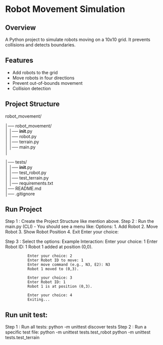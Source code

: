 # Robot Movement Simulation

## Overview
A Python project to simulate robots moving on a 10x10 grid. It prevents collisions and detects boundaries.

## Features
- Add robots to the grid
- Move robots in four directions
- Prevent out-of-bounds movement
- Collision detection

## Project Structure

robot_movement/

│── robot_movement/         
│   │── __init__.py         
│   │── robot.py            
│   │── terrain.py          
│   │── main.py             
│

│── tests/                  
│   │── __init__.py         
│   │── test_robot.py       
│   │── test_terrain.py  
│
│── requirements.txt        
│── README.md               
│── .gitignore    


## Run Project 
 Step 1 : Create the Project Structure like mention above.
 Step 2 : Run the main.py (CLI)
            - You should see a menu like:
               Options:
                 1. Add Robot
                 2. Move Robot
                 3. Show Robot Position
                 4. Exit
                 Enter your choice:

Step 3 : Select the options:
            Example Interaction:
              Enter your choice: 1
              Enter Robot ID: 1
              Robot 1 added at position (0,0).

              Enter your choice: 2
              Enter Robot ID to move: 1
              Enter move command (e.g., N3, E2): N3
              Robot 1 moved to (0,3).

              Enter your choice: 3
              Enter Robot ID: 1
              Robot 1 is at position (0,3).

              Enter your choice: 4
              Exiting...

## Run unit test:
Step 1 : Run all tests:
           python -m unittest discover tests
Step 2 : Run a specific test file:
           python -m unittest tests.test_robot
           python -m unittest tests.test_terrain



